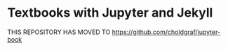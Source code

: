 # Textbooks with Jupyter and Jekyll

THIS REPOSITORY HAS MOVED TO https://github.com/choldgraf/jupyter-book
